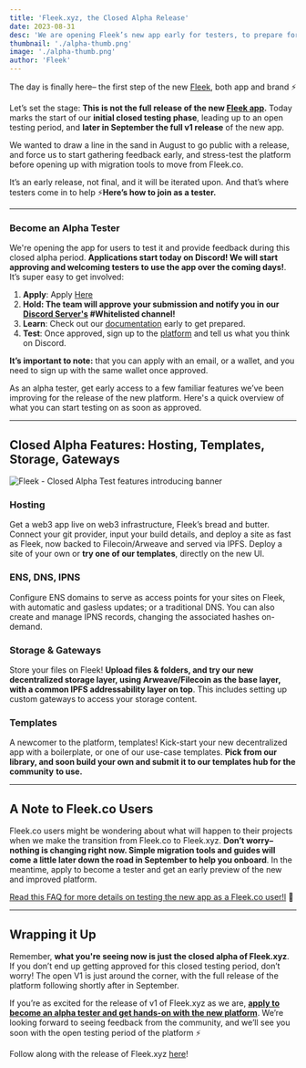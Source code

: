 ```yaml
---
title: 'Fleek.xyz, the Closed Alpha Release'
date: 2023-08-31
desc: 'We are opening Fleek’s new app early for testers, to prepare for the full V1 release. Get whitelisted, and give us your feedback.'
thumbnail: './alpha-thumb.png'
image: './alpha-thumb.png'
author: 'Fleek'
---
```


The day is finally here– the first step of the new [Fleek](https://fleek.xyz/), both app and brand ⚡

Let’s set the stage: **This is not the full release of the new [Fleek app](http://app.fleek.xyz/).** Today marks the start of our **initial closed testing phase**, leading up to an open testing period, and **later in September the full v1 release** of the new app.

We wanted to draw a line in the sand in August to go public with a release, and force us to start gathering feedback early, and stress-test the platform before opening up with migration tools to move from Fleek.co.

It’s an early release, not final, and it will be iterated upon. And that’s where testers come in to help ⚡**Here’s how to join as a tester.**

---

### Become an Alpha Tester

We're opening the app for users to test it and provide feedback during this closed alpha period. **Applications start today on Discord! We will start approving and welcoming testers to use the app over the coming days!**. It’s super easy to get involved:

1. **Apply**: Apply [Here](https://fleekxyz.typeform.com/alpha-access)
2. **Hold: The team will approve your submission and notify you in our [Discord Server's](https://discord.gg/fleek) #Whitelisted channel!**
3. **Learn**: Check out our [documentation](https://docs.fleek.xyz) early to get prepared.
4. **Test**: Once approved, sign up to the [platform](https://fleek.xyz/) and tell us what you think on Discord.

**It’s important to note:** that you can apply with an email, or a wallet, and you need to sign up with the same wallet once approved.

As an alpha tester, get early access to a few familiar features we’ve been improving for the release of the new platform. Here's a quick overview of what you can start testing on as soon as approved.

---

## Closed Alpha Features: Hosting, Templates, Storage, Gateways

![Fleek - Closed Alpha Test features introducing banner](https://storage.fleek-internal.com/27a60cdd-37d3-480c-ae88-3ad4ca886b13-bucket/alpha-feat.png)

### Hosting

Get a web3 app live on web3 infrastructure, Fleek’s bread and butter. Connect your git provider, input your build details, and deploy a site as fast as Fleek, now backed to Filecoin/Arweave and served via IPFS. Deploy a site of your own or **try one of our templates**, directly on the new UI.

### ENS, DNS, IPNS

Configure ENS domains to serve as access points for your sites on Fleek, with automatic and gasless updates; or a traditional DNS. You can also create and manage IPNS records, changing the associated hashes on-demand.

### Storage & Gateways

Store your files on Fleek! **Upload files & folders, and try our new decentralized storage layer, using Arweave/Filecoin as the base layer, with a common IPFS addressability layer on top**. This includes setting up custom gateways to access your storage content.

### Templates

A newcomer to the platform, templates! Kick-start your new decentralized app with a boilerplate, or one of our use-case templates. **Pick from our library, and soon build your own and submit it to our templates hub for the community** **to use.**

---

## A Note to Fleek.co Users

Fleek.co users might be wondering about what will happen to their projects when we make the transition from Fleek.co to Fleek.xyz. **Don’t worry– nothing is changing right now. Simple migration tools and guides will come a little later down the road in September to help you onboard**. In the meantime, apply to become a tester and get an early preview of the new and improved platform.

[Read this FAQ for more details on testing the new app as a Fleek.co user!l](https://blog.fleek.xyz/post/fleekco-users-and-alpha-fleekxyz/) 🤙

---

## Wrapping it Up

Remember, **what you're seeing now is just the closed alpha of Fleek.xyz**. If you don’t end up getting approved for this closed testing period, don’t worry! The open V1 is just around the corner, with the full release of the platform following shortly after in September.

If you’re as excited for the release of v1 of Fleek.xyz as we are, **[apply to become an alpha tester and get hands-on with the new platform](https://fleekxyz.typeform.com/alpha-access)**. We’re looking forward to seeing feedback from the community, and we’ll see you soon with the open testing period of the platform ⚡

Follow along with the release of Fleek.xyz [here](https://twitter.com/fleek)!
